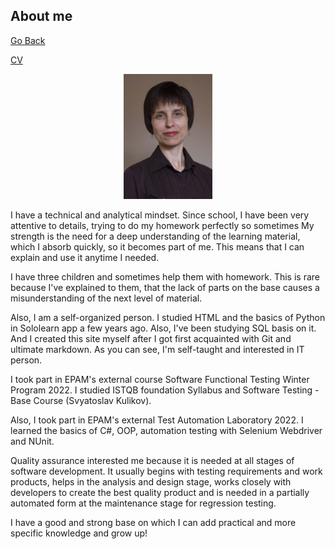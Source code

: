 ## About me

[Go Back](index.md)

[CV](cv.md)

<p align="center"> <img src="images/photo-bio.jpg" height="200"/> </p>

I have a technical and analytical mindset. Since school, I have been 
very attentive to details, trying to do my homework perfectly so sometimes 
My strength is the need for a deep understanding of the
learning material, which I absorb quickly, so it becomes part of me. 
This means that I can explain and use it anytime I needed.  

I have three children and sometimes help them with homework. 
This is rare because I've explained to them, that the lack of parts
on the base causes a misunderstanding of the next level of material. 

Also, I am a self-organized person. I studied HTML and the basics of Python in 
Sololearn app a few years ago. Also, I've been studying SQL basis on it.
And I created this site myself after I got first acquainted 
with Git and ultimate markdown. As you can see, I'm self-taught and 
interested in IT person.

I took part in EPAM's external course Software Functional Testing Winter 
Program 2022. I studied ISTQB foundation Syllabus and Software Testing - 
Base Course (Svyatoslav Kulikov). 

Also, I took part in EPAM's external Test Automation Laboratory 2022. 
I learned the basics of C#, OOP, automation testing with Selenium Webdriver and
NUnit.

Quality assurance interested me because it is needed at all stages of 
software development. It usually begins with testing requirements and work 
products, helps in the analysis and design stage, works closely with developers to create the 
best quality product and is needed in a partially automated form at the 
maintenance stage for regression testing. 

I have a good and strong base on which I can add practical and more specific 
knowledge and grow up!


